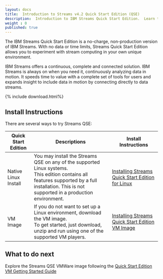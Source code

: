 ```yaml
---
layout: docs
title:  Introduction to Streams v4.2 Quick Start Edition (QSE)
description:  Introduction to IBM Streams Quick Start Edition.  Learn the different ways to get started.
weight : 0
published: true
---
```


The IBM Streams Quick Start Edition is a no-charge, non-production version of IBM Streams.  With no data or time limits, Streams Quick Start Edition allows you to experiment with stream computing in your own unique environment.  

IBM Streams offers a continuous, complete and connected solution.  IBM Streams is always on when you need it, continuously analyzing data in motion.  It speeds time to value with a complete set of tools for users and expands insight to include data in motion by connecting directly to data streams.

{% include download.html%}

## Install Instructions

There are several ways to try Streams QSE:

| Quick Start Edition  | Descriptions         | Install Instructions |
| -------------------- | -------------------- | ----------------|
| Native Linux Install | You may install the Streams QSE on any of the supported Linux systems.<br>  This edition contains all features supported by a full installation.  This is not supported in a production environment. | [Installing Streams Quick Start Edition for Linux](../qse-install-linux/)
| VM Image         | If you do not want to set up a Linux environment, download the VM image.  <br>To get started, just download, unzip and run using one of the supported VM players. | [Installing Streams Quick Start Edition VM Image](../qse-install-vm/)

## What to do next

Explore the Streams QSE VMWare image following the [Quick Start Edition VM Getting Started Guide](/streamsx.documentation/docs/4.1/qse-getting-started/)
